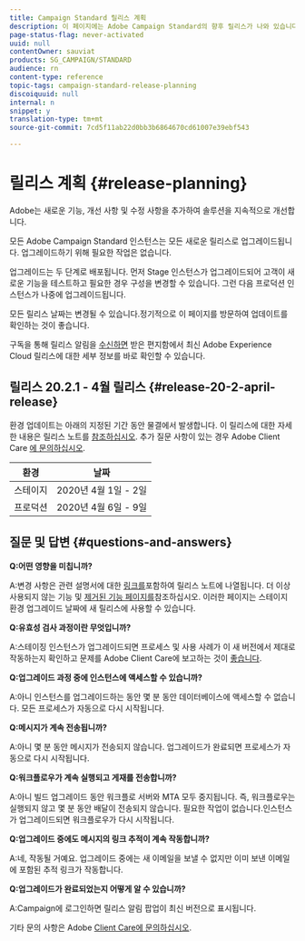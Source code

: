 ```yaml
---
title: Campaign Standard 릴리스 계획
description: 이 페이지에는 Adobe Campaign Standard의 향후 릴리스가 나와 있습니다.
page-status-flag: never-activated
uuid: null
contentOwner: sauviat
products: SG_CAMPAIGN/STANDARD
audience: rn
content-type: reference
topic-tags: campaign-standard-release-planning
discoiquuid: null
internal: n
snippet: y
translation-type: tm+mt
source-git-commit: 7cd5f11ab22d0bb3b6864670cd61007e39ebf543

---
```



# 릴리스 계획 {#release-planning}

Adobe는 새로운 기능, 개선 사항 및 수정 사항을 추가하여 솔루션을 지속적으로 개선합니다.

모든 Adobe Campaign Standard 인스턴스는 모든 새로운 릴리스로 업그레이드됩니다. 업그레이드하기 위해 필요한 작업은 없습니다.

업그레이드는 두 단계로 배포됩니다. 먼저 Stage 인스턴스가 업그레이드되어 고객이 새로운 기능을 테스트하고 필요한 경우 구성을 변경할 수 있습니다. 그런 다음 프로덕션 인스턴스가 나중에 업그레이드됩니다.

모든 릴리스 날짜는 변경될 수 있습니다.정기적으로 이 페이지를 방문하여 업데이트를 확인하는 것이 좋습니다.

구독을 통해 릴리스 알림을 [수신하면](https://www.adobe.com/subscription/priority-product-update.html) 받은 편지함에서 최신 Adobe Experience Cloud 릴리스에 대한 세부 정보를 바로 확인할 수 있습니다.

## 릴리스 20.2.1 - 4월 릴리스 {#release-20-2-april-release}

환경 업데이트는 아래의 지정된 기간 동안 물결에서 발생합니다. 이 릴리스에 대한 자세한 내용은 릴리스 노트를 [참조하십시오](../../rn/using/release-notes.md). 추가 질문 사항이 있는 경우 Adobe Client Care [에 문의하십시오](https://support.neolane.net/webApp/extranetLogin).

<table> 
 <thead> 
  <tr> 
   <th> 환경<br /> </th> 
   <th> 날짜<br /> </th> 
  </tr> 
 </thead> 
 <tbody> 
  <tr> 
   <td> 스테이지<br /> </td> 
   <td> 2020년 4월 1일 - 2일<br /> </td> 
  </tr> 
  <tr> 
   <td> 프로덕션<br /> </td> 
   <td> 2020년 4월 6일 - 9일<br /> </td> 
  </tr> 
 </tbody> 
</table>



## 질문 및 답변 {#questions-and-answers}

**Q:어떤 영향을 미칩니까?**

A:변경 사항은 관련 설명서에 대한 [링크를](../../rn/using/release-notes.md)포함하여 릴리스 노트에 나열됩니다. 더 이상 사용되지 않는 기능 및 [제거된 기능 페이지를](https://helpx.adobe.com/campaign/kb/acs-deprecated-and-removed-features.html)참조하십시오. 이러한 페이지는 스테이지 환경 업그레이드 날짜에 새 릴리스에 사용할 수 있습니다.

**Q:유효성 검사 과정이란 무엇입니까?**

A:스테이징 인스턴스가 업그레이드되면 프로세스 및 사용 사례가 이 새 버전에서 제대로 작동하는지 확인하고 문제를 Adobe Client Care에 보고하는 것이 [좋습니다](https://support.neolane.net/webApp/extranetLogin).

**Q:업그레이드 과정 중에 인스턴스에 액세스할 수 있습니까?**

A:아니 인스턴스를 업그레이드하는 동안 몇 분 동안 데이터베이스에 액세스할 수 없습니다. 모든 프로세스가 자동으로 다시 시작됩니다.

**Q:메시지가 계속 전송됩니까?**

A:아니 몇 분 동안 메시지가 전송되지 않습니다. 업그레이드가 완료되면 프로세스가 자동으로 다시 시작됩니다.

**Q:워크플로우가 계속 실행되고 게재를 전송합니까?**

A:아니 빌드 업그레이드 동안 워크플로 서버와 MTA 모두 중지됩니다. 즉, 워크플로우는 실행되지 않고 몇 분 동안 배달이 전송되지 않습니다. 필요한 작업이 없습니다.인스턴스가 업그레이드되면 워크플로우가 다시 시작됩니다.

**Q:업그레이드 중에도 메시지의 링크 추적이 계속 작동합니까?**

A:네, 작동될 거예요. 업그레이드 중에는 새 이메일을 보낼 수 없지만 이미 보낸 이메일에 포함된 추적 링크가 작동합니다.

**Q:업그레이드가 완료되었는지 어떻게 알 수 있습니까?**

A:Campaign에 로그인하면 릴리스 알림 팝업이 최신 버전으로 표시됩니다.

기타 문의 사항은 Adobe [Client Care에 문의하십시오](https://support.neolane.net/webApp/extranetLogin).